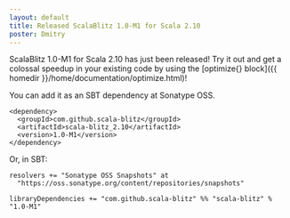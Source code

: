 ```yaml
---
layout: default
title: Released ScalaBlitz 1.0-M1 for Scala 2.10
poster: Dmitry
---
```



ScalaBlitz 1.0-M1 for Scala 2.10 has just been released!
Try it out and get a colossal speedup in your existing code by using the [optimize{} block]({{ homedir }}/home/documentation/optimize.html)!

You can add it as an SBT dependency at Sonatype OSS.

    <dependency>
      <groupId>com.github.scala-blitz</groupId>
      <artifactId>scala-blitz_2.10</artifactId>
      <version>1.0-M1</version>
    </dependency>

Or, in SBT:

    resolvers += "Sonatype OSS Snapshots" at
      "https://oss.sonatype.org/content/repositories/snapshots"

    libraryDependencies += "com.github.scala-blitz" %% "scala-blitz" % "1.0-M1"


